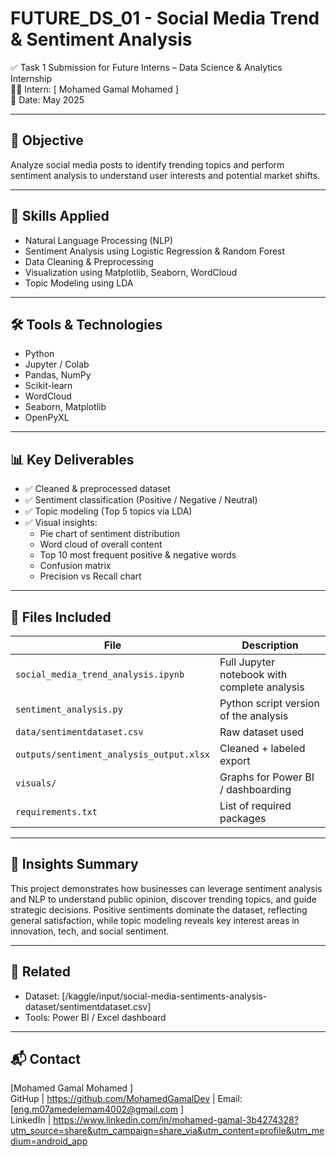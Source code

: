 # FUTURE_DS_01 - Social Media Trend & Sentiment Analysis

✅ Task 1 Submission for Future Interns – Data Science & Analytics Internship  
👨‍💻 Intern: [ Mohamed Gamal Mohamed ]  
📅 Date: May 2025

---

## 📌 Objective  
Analyze social media posts to identify trending topics and perform sentiment analysis to understand user interests and potential market shifts.

---

## 🧠 Skills Applied  
- Natural Language Processing (NLP)  
- Sentiment Analysis using Logistic Regression & Random Forest  
- Data Cleaning & Preprocessing  
- Visualization using Matplotlib, Seaborn, WordCloud  
- Topic Modeling using LDA

---

## 🛠 Tools & Technologies  
- Python  
- Jupyter / Colab  
- Pandas, NumPy  
- Scikit-learn  
- WordCloud  
- Seaborn, Matplotlib  
- OpenPyXL

---

## 📊 Key Deliverables  
- ✅ Cleaned & preprocessed dataset  
- ✅ Sentiment classification (Positive / Negative / Neutral)  
- ✅ Topic modeling (Top 5 topics via LDA)  
- ✅ Visual insights:
  - Pie chart of sentiment distribution  
  - Word cloud of overall content  
  - Top 10 most frequent positive & negative words  
  - Confusion matrix  
  - Precision vs Recall chart

---

## 📁 Files Included

| File | Description |
|------|-------------|
| `social_media_trend_analysis.ipynb` | Full Jupyter notebook with complete analysis |
| `sentiment_analysis.py` | Python script version of the analysis |
| `data/sentimentdataset.csv` | Raw dataset used |
| `outputs/sentiment_analysis_output.xlsx` | Cleaned + labeled export |
| `visuals/` | Graphs for Power BI / dashboarding |
| `requirements.txt` | List of required packages |

---

## 📎 Insights Summary  
This project demonstrates how businesses can leverage sentiment analysis and NLP to understand public opinion, discover trending topics, and guide strategic decisions. Positive sentiments dominate the dataset, reflecting general satisfaction, while topic modeling reveals key interest areas in innovation, tech, and social sentiment.

---

## 🔗 Related  
- Dataset: [/kaggle/input/social-media-sentiments-analysis-dataset/sentimentdataset.csv]  
- Tools: Power BI / Excel dashboard  

---

## 📬 Contact  
[Mohamed Gamal Mohamed ]  
GitHup | https://github.com/MohamedGamalDev | Email: [eng.m07amedelemam4002@gmail.com ]  
LinkedIn | https://www.linkedin.com/in/mohamed-gamal-3b4274328?utm_source=share&utm_campaign=share_via&utm_content=profile&utm_medium=android_app